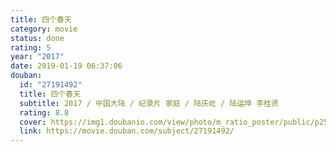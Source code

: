```yaml
---
title: 四个春天
category: movie
status: done
rating: 5
year: "2017"
date: 2019-01-19 06:37:06
douban:
  id: "27191492"
  title: 四个春天
  subtitle: 2017 / 中国大陆 / 纪录片 家庭 / 陆庆屹 / 陆运坤 李桂贤
  rating: 8.8
  cover: https://img1.doubanio.com/view/photo/m_ratio_poster/public/p2540578887.jpg
  link: https://movie.douban.com/subject/27191492/
---
```


